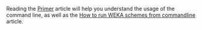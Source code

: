 
Reading the [Primer](../primer.md) article will help you understand the usage of the command line, as well as the [How to run WEKA schemes from commandline](../how_to_run_weka_schemes_from_commandline.md) article.
